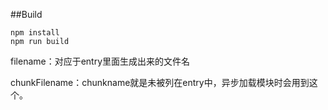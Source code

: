 ##Build

```$xslt
npm install
npm run build
```
filename：对应于entry里面生成出来的文件名

chunkFilename：chunkname就是未被列在entry中，异步加载模块时会用到这个。

